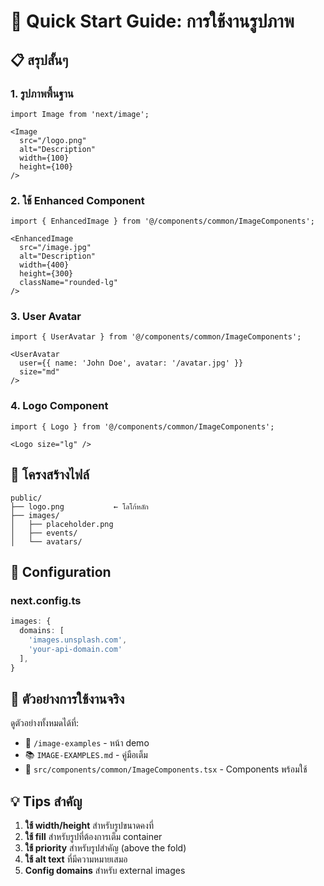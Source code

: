 # 🚀 Quick Start Guide: การใช้งานรูปภาพ

## 📋 สรุปสั้นๆ

### 1. รูปภาพพื้นฐาน
```tsx
import Image from 'next/image';

<Image 
  src="/logo.png" 
  alt="Description" 
  width={100} 
  height={100}
/>
```

### 2. ใช้ Enhanced Component
```tsx
import { EnhancedImage } from '@/components/common/ImageComponents';

<EnhancedImage
  src="/image.jpg"
  alt="Description"
  width={400}
  height={300}
  className="rounded-lg"
/>
```

### 3. User Avatar
```tsx
import { UserAvatar } from '@/components/common/ImageComponents';

<UserAvatar 
  user={{ name: 'John Doe', avatar: '/avatar.jpg' }}
  size="md"
/>
```

### 4. Logo Component
```tsx
import { Logo } from '@/components/common/ImageComponents';

<Logo size="lg" />
```

## 📁 โครงสร้างไฟล์

```
public/
├── logo.png           ← โลโก้หลัก
├── images/
│   ├── placeholder.png
│   ├── events/
│   └── avatars/
```

## 🔧 Configuration

### next.config.ts
```typescript
images: {
  domains: [
    'images.unsplash.com',
    'your-api-domain.com'
  ],
}
```

## 🎯 ตัวอย่างการใช้งานจริง

ดูตัวอย่างทั้งหมดได้ที่:
- 📄 `/image-examples` - หน้า demo
- 📚 `IMAGE-EXAMPLES.md` - คู่มือเต็ม
- 🔧 `src/components/common/ImageComponents.tsx` - Components พร้อมใช้

## 💡 Tips สำคัญ

1. **ใช้ width/height** สำหรับรูปขนาดคงที่
2. **ใช้ fill** สำหรับรูปที่ต้องการเต็ม container
3. **ใช้ priority** สำหรับรูปสำคัญ (above the fold)
4. **ใช้ alt text** ที่มีความหมายเสมอ
5. **Config domains** สำหรับ external images
